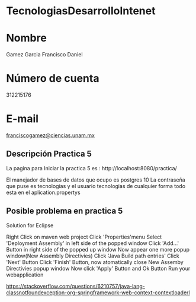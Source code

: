 # TecnologiasDesarrolloIntenet

# Nombre #
Gamez Garcia Francisco Daniel 

# Número de cuenta #
312215176

# E-mail #
franciscogamez@ciencias.unam.mx


## Descripción Practica 5 ##
La pagina para Iniciar la practica 5 es :
http://localhost:8080/practica/

El manejador de bases de datos que ocupo es postgres 10
La contraseña que puse es tecnologias
y el usuario tecnologias
de cualquier forma todo esta en el aplication.propertys


## Posible problema en practica 5 ##

Solution for Eclipse 

Right Click on maven web project
Click 'Properties'menu
Select 'Deployment Assembly' in left side of the popped window
Click 'Add...' Button in right side of the popped up window
Now appear one more popup window(New Assembly Directivies)
Click 'Java Build path entries'
Click 'Next' Button
Click 'Finish' Button, now atomatically close New Assemby Directivies popup window
Now click 'Apply' Button and Ok Button
Run your webapplication

https://stackoverflow.com/questions/6210757/java-lang-classnotfoundexception-org-springframework-web-context-contextloaderl

